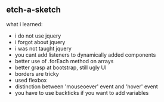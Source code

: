 ## etch-a-sketch

 what i learned:

- i do not use jquery
- i forgot about jquery
- i was not taught jquery
- you cant add listeners to dynamically added components 
- better use of .forEach method on arrays 
- better grasp at bootstrap, still ugly UI
- borders are tricky
- used flexbox
- distinction between 'mouseoever' event and 'hover' event
- you have to use backticks if you want to add variables 

